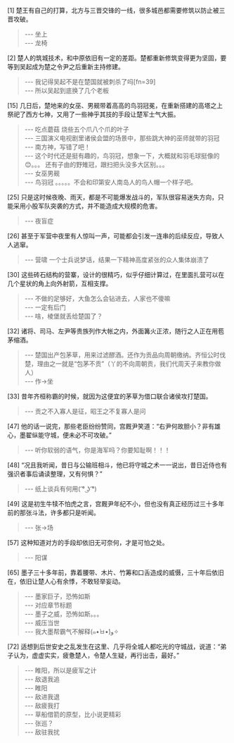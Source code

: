
[1] 楚王有自己的打算，北方与三晋交锋的一线，很多城邑都需要修筑以防止被三晋攻破。
>--- 坐上<br>
>--- 龙椅<br>

[2] 楚人的筑城技术，和中原依旧有一定的差距。楚都重新修筑变得更为坚固，要等到吴起成为楚之令尹之后重新主持修建。
>--- 我记得吴起不是在楚国就被刺杀了吗[fn=39]<br>
>--- 所以吴起到底换了几个老板<br>

[15] 几日后，楚地来的女巫、男觋带着高高的鸟羽冠冕，在重新搭建的高塔之上祭祀了西方七神，又用了一些神乎其技的手段让楚军士气大振。
>--- 吃点蘑菇 烧些五个爪八个爪的叶子<br>
>--- 三国演义电视剧里诸侯会盟的场景中，那些跳大神的巫师就带的羽冠<br>
>--- 南方神，写错了吧！<br>
>--- 这个时代还是挺有趣的，鸟羽冠，想象一下，大概就和羽毛球挺像的😊。。。
还有子由的野雉冠，跟扫把头没多大区别。。。<br>
>--- 女巫男觋<br>
>--- 鸟羽冠 。。。。。不会和印第安人南岛人的鸟人帽一个样子吧。<br>

[25] 只是这时候夜晚、雨天，都是不可能爆发战斗的，军队很容易迷失方向，只能采用小股军队突袭的方式，并不能造成大规模的危害。
>--- 夜盲症<br>

[26] 甚至于军营中夜里有人惊叫一声，可能都会引发一连串的后续反应，导致人人逃窜。
>--- 营啸     一个士兵说梦话，结果一下精神高度紧张的众人集体崩溃了<br>

[30] 这些砖石结构的营寨，设计的很精巧，似乎仔细计算过，在里面扎营可以在几个星状的角上向外射箭，互相支撑。
>--- 不做的足够好，大鱼怎么会钻进去，人家也不傻嘛<br>
>--- 一定有后门<br>
>--- 啥，棱堡就丢给楚国了？<br>

[32] 诸将、司马、左尹等贵族列作大帐之内，外面篝火正浓，随行之人正在用苞茅缩酒。
>--- 楚国出产包茅草，用来过滤醪酒。还作为贡品向周朝缴纳。齐恒公时伐楚，理由之一就是“包茅不贡”（丫的不向周朝贡，我们代周天子来教你做人）<br>
>--- 作→坐<br>

[33] 昔年齐桓称霸的时候，就因为这便宜的茅草为借口联合诸侯攻打楚国。
>--- 贡之不入寡人是征，昭王之不复寡人是问<br>

[47] 他的话一说完，那些老臣纷纷赞同，宫厩尹笑道：“右尹何故胆小？非有雄心，墨翟纵能守城，便未必不可攻破。”
>--- 听你软弱的语气，你是海军吗？你要知耻啊！！！<br>

[48] “况且我听闻，昔日与公输班相斗，他已将守城之术一一说出，昔日近侍也有强识者事后诵读整理，又有何惧？”
>--- 纸上谈兵有何用( ͡° ͜ʖ ͡°)<br>

[49] 这是初生牛犊不怕虎之言，宫厩尹年纪不小，但也没有真正经历过三十多年前的那张斗法，许多都只是听闻。
>--- 张→场<br>

[57] 这种知道对方的手段却依旧无可奈何，才是可怕之处。
>--- 阳谋<br>

[65] 墨子三十多年前，靠着腰带、木片、竹筹和口舌造成的威慑，三十年后依旧在，依旧让楚人心有余悸，不敢轻举妄动。
>--- 墨家巨子，恐怖如斯<br>
>--- 对应章节标题<br>
>--- 墨子之威，恐怖如斯。。。<br>
>--- 威压当世<br>
>--- 我大墨帮霸气不解释(๑•̀ㅂ•́)و✧<br>

[72] 适想到后世安史之乱发生在这里、几乎将全城人都吃光的守城战，说道：“弟子认为，虚虚实实，疲惫楚人，令楚人生疑，再行出击，最好。”
>--- 睢阳，所以是疲军之计<br>
>--- 敌退我追<br>
>--- 睢阳<br>
>--- 敌进我退<br>
>--- 敌疲我打<br>
>--- 草船借箭的原型，比小说更精彩<br>
>--- 张巡？<br>
>--- 敌驻我扰<br>
